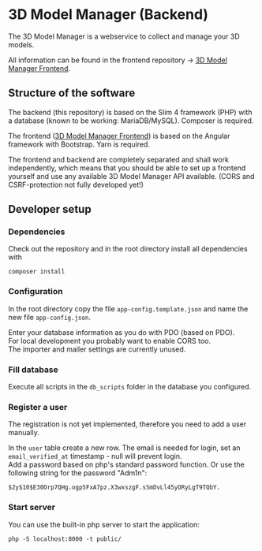 # 3D Model Manager (Backend)
The 3D Model Manager is a webservice to collect and manage your 3D models.

All information can be found in the frontend repository → [3D Model Manager Frontend](https://github.com/Micky261/3d-model-manager-frontend).

## Structure of the software
The backend (this repository) is based on the Slim 4 framework (PHP) with a database (known to be working: MariaDB/MySQL). Composer is required.

The frontend ([3D Model Manager Frontend](https://github.com/Micky261/3d-model-manager-frontend)) is based on the Angular framework with Bootstrap. Yarn is required.

The frontend and backend are completely separated and shall work independently, which means that you should be able to set up a frontend yourself and use any available 3D Model Manager API available. (CORS and CSRF-protection not fully developed yet!)

## Developer setup
### Dependencies
Check out the repository and in the root directory install all dependencies with
```shell
composer install
```

### Configuration
In the root directory copy the file `app-config.template.json` and name the new file `app-config.json`.

Enter your database information as you do with PDO (based on PDO).<br />
For local development you probably want to enable CORS too.<br />
The importer and mailer settings are currently unused.

### Fill database
Execute all scripts in the `db_scripts` folder in the database you configured.

### Register a user
The registration is not yet implemented, therefore you need to add a user manually.

In the `user` table create a new row. The email is needed for login, set an `email_verified_at` timestamp - null will prevent login.<br />
Add a password based on php's standard password function.
Or use the following string for the password "Adm1n":
```
$2y$10$E30Orp7QHg.ogp5FxA7pz.X3wxszgF.sSmDvLl45yORyLgT9TQbY.
```

### Start server
You can use the built-in php server to start the application:
```shell
php -S localhost:8000 -t public/
```

